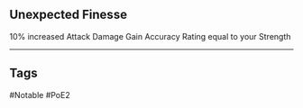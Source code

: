 ## Unexpected Finesse
10% increased Attack Damage
Gain Accuracy Rating equal to your Strength

---
## Tags
#Notable
#PoE2
